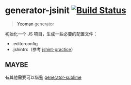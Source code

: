 # generator-jsinit [![Build Status](https://secure.travis-ci.org/hulufei/generator-jsinit.png?branch=master)](https://travis-ci.org/hulufei/generator-jsinit)

> [Yeoman](http://yeoman.io) generator

初始化一个 JS 项目，生成一些必要的配置文件：

- .editorconfig
- .jshintrc（参考 [jshint-practice](https://github.com/popomore/jshint-practice)）

## MAYBE

有其他需要可以借鉴
[generator-sublime](https://github.com/thaiat/generator-sublime)
